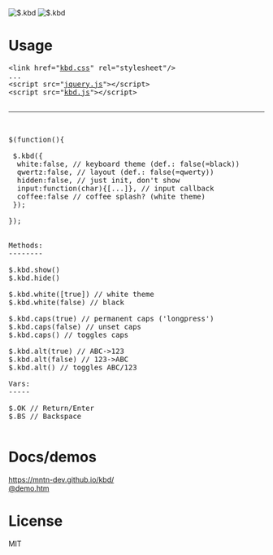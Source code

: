 <img src="https://mntn-dev.github.io/kbd/kbd.gif" alt="$.kbd"/>
<img src="https://mntn-dev.github.io/kbd/kbd-w.png" alt="$.kbd"/>


# Usage

<pre>
&lt;link href="<a style="color:#222!important;" href="https://raw.githubusercontent.com/mntn-dev/kbd/master/kbd.css" target="_blank">kbd.css</a>" rel="stylesheet"/&gt;
...
&lt;script src="<a style="color:#222!important;"href="https://ajax.googleapis.com/ajax/libs/jquery/3.3.1/jquery.min.js" target="_blank">jquery.js</a>"&gt;&lt;/script&gt;
&lt;script src="<a style="color:#222!important;"href="https://raw.githubusercontent.com/mntn-dev/kbd/master/kbd.js" target="_blank">kbd.js</a>"&gt;&lt;/script&gt;

<hr/>

$(function(){

 $.kbd({
  white:false, // keyboard theme (def.: false(=black))
  qwertz:false, // layout (def.: false(=qwerty))
  hidden:false, // just init, don't show
  input:function(char){[...]}, // input callback
  coffee:false // coffee splash? (white theme)
 });

});


Methods:
--------

$.kbd.show()
$.kbd.hide() 

$.kbd.white([true]) // white theme
$.kbd.white(false) // black

$.kbd.caps(true) // permanent caps ('longpress')
$.kbd.caps(false) // unset caps
$.kbd.caps() // toggles caps

$.kbd.alt(true) // ABC->123 
$.kbd.alt(false) // 123->ABC
$.kbd.alt() // toggles ABC/123

Vars:
-----

$.OK // Return/Enter
$.BS // Backspace

</pre>

# Docs/demos
<a href="https://mntn-dev.github.io/kbd/" target="_blank">https://mntn-dev.github.io/kbd/</a><br/>
<a href="https://rawgit.com/mntn-dev/kbd/master/demo.htm" target="_blank">@demo.htm</a>


# License
MIT
